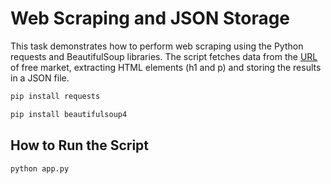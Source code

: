 # Web Scraping and JSON Storage
This task demonstrates how to perform web scraping using the Python requests and BeautifulSoup libraries. The script fetches data from the [URL](https://www.mercadolibre.com.ar/c/autos-motos-y-otros#menu=categories) of free market, extracting HTML elements (h1 and p) and storing the results in a JSON file.



```bash
pip install requests
```
```bash
pip install beautifulsoup4
```

## How to Run the Script
```bash
python app.py
```
